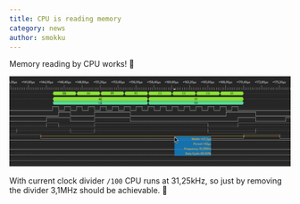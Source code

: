 ```yaml
---
title: CPU is reading memory
category: news
author: smokku
---
```


Memory reading by CPU works! 🎉

![CPU reading memory](/media/2024-03-07_CPU_memory_read.png)

With current clock divider `/100` CPU runs at 31,25kHz,
so just by removing the divider 3,1MHz should be achievable. 🏁
